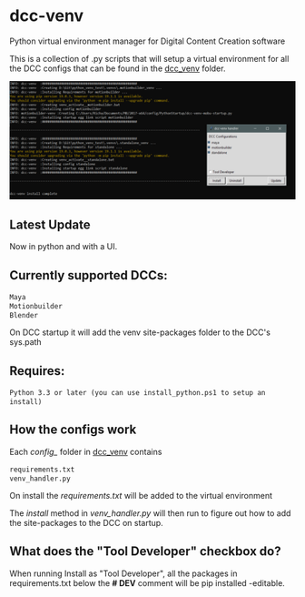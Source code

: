 # dcc-venv
Python virtual environment manager for Digital Content Creation software

This is a collection of .py scripts that will setup a virtual environment for all the DCC configs that can be found in the [dcc_venv](https://github.com/rBrenick/dcc-venv/tree/master/dcc_venv) folder.

![tool header image](docs/header_image.png)

## Latest Update

Now in python and with a UI.


## Currently supported DCCs:
```
Maya
Motionbuilder
Blender
```

On DCC startup it will add the venv site-packages folder to the DCC's sys.path


## Requires:
```
Python 3.3 or later (you can use install_python.ps1 to setup an install)
```


## How the configs work

Each *config_* folder in [dcc_venv](https://github.com/rBrenick/dcc-venv/tree/master/dcc_venv) contains
```
requirements.txt
venv_handler.py
```

On install the *requirements.txt* will be added to the virtual environment

The *install* method in *venv_handler.py* will then run to figure out how to add the site-packages to the DCC on startup.


## What does the "Tool Developer" checkbox do?

When running Install as "Tool Developer", all the packages in requirements.txt below the **# DEV** comment will be pip installed -editable.

